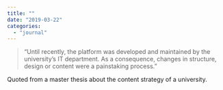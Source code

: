 ```yaml
---
title: ""
date: "2019-03-22"
categories: 
  - "journal"
---
```


> “Until recently, the platform was developed and maintained by the university’s IT department. As a consequence, changes in structure, design or content were a painstaking process.”

Quoted from a master thesis about the content strategy of a university.
